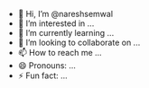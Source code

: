 - 👋 Hi, I’m @nareshsemwal
- 👀 I’m interested in ...
- 🌱 I’m currently learning ...
- 💞️ I’m looking to collaborate on ...
- 📫 How to reach me ...
- 😄 Pronouns: ...
- ⚡ Fun fact: ...

<!---
nareshsemwal/nareshsemwal is a ✨ special ✨ repository because its `README.md` (this file) appears on your GitHub profile.
You can click the Preview link to take a look at your changes.
--->
